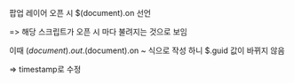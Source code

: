 팝업 레이어 오픈 시 $(document).on 선언

=> 해당 스크립트가 오픈 시 마다 불려지는 것으로 보임

이때 $(document).out.$(document).on ~
식으로 작성
하니 $.guid 값이 바뀌지 않음

=> timestamp로 수정
